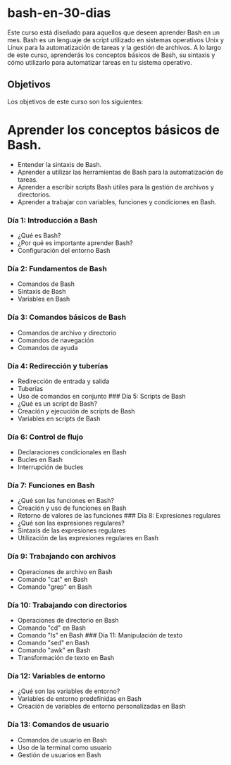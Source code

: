 # bash-en-30-dias
Este curso está diseñado para aquellos que deseen aprender Bash en un mes. Bash es un lenguaje de script utilizado en sistemas operativos Unix y Linux para la automatización de tareas y la gestión de archivos. A lo largo de este curso, aprenderás los conceptos básicos de Bash, su sintaxis y cómo utilizarlo para automatizar tareas en tu sistema operativo.

## Objetivos
Los objetivos de este curso son los siguientes:

# Aprender los conceptos básicos de Bash.
* Entender la sintaxis de Bash.
* Aprender a utilizar las herramientas de Bash para la automatización de tareas.
* Aprender a escribir scripts Bash útiles para la gestión de archivos y directorios.
* Aprender a trabajar con variables, funciones y condiciones en Bash.

### Día 1: Introducción a Bash
- ¿Qué es Bash?
- ¿Por qué es importante aprender Bash?
- Configuración del entorno Bash
### Día 2: Fundamentos de Bash
- Comandos de Bash
- Sintaxis de Bash
- Variables en Bash
### Día 3: Comandos básicos de Bash
- Comandos de archivo y directorio
- Comandos de navegación
- Comandos de ayuda
### Día 4: Redirección y tuberías
- Redirección de entrada y salida
- Tuberías
- Uso de comandos en conjunto
### Día 5: Scripts de Bash
- ¿Qué es un script de Bash?
- Creación y ejecución de scripts de Bash
- Variables en scripts de Bash
### Día 6: Control de flujo
- Declaraciones condicionales en Bash
- Bucles en Bash
- Interrupción de bucles
### Día 7: Funciones en Bash
- ¿Qué son las funciones en Bash?
- Creación y uso de funciones en Bash
- Retorno de valores de las funciones
### Día 8: Expresiones regulares
- ¿Qué son las expresiones regulares?
- Sintaxis de las expresiones regulares
- Utilización de las expresiones regulares en Bash
### Día 9: Trabajando con archivos
- Operaciones de archivo en Bash
- Comando "cat" en Bash
- Comando "grep" en Bash
### Día 10: Trabajando con directorios
- Operaciones de directorio en Bash
- Comando "cd" en Bash
- Comando "ls" en Bash
### Día 11: Manipulación de texto
- Comando "sed" en Bash
- Comando "awk" en Bash
- Transformación de texto en Bash
### Día 12: Variables de entorno
- ¿Qué son las variables de entorno?
- Variables de entorno predefinidas en Bash
- Creación de variables de entorno personalizadas en Bash
### Día 13: Comandos de usuario
- Comandos de usuario en Bash
- Uso de la terminal como usuario
- Gestión de usuarios en Bash
